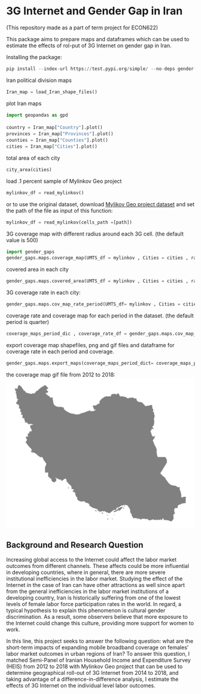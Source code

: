 # 3G Internet and Gender Gap in Iran
(This repository made as a part of term project for ECON622)

This package aims to prepare maps and dataframes which can be used to estimate the effects of rol-put of 3G Internet on gender gap in Iran.



Installing the package:

```python
pip install --index-url https://test.pypi.org/simple/ --no-deps gender-gap-in-iran
```

Iran political division maps

```python
Iran_map = load_Iran_shape_files()
```

plot Iran maps

```python
import geopandas as gpd

country = Iran_map["Country"].plot()
provinces = Iran_map["Provinces"].plot()
counties = Iran_map["Counties"].plot()
cities = Iran_map["Cities"].plot()
```

total area of each city
```python
city_area(cities)
```

load .1 percent sample of Mylinkov Geo project

```python
mylinkov_df = read_mylinkov()
```
or to use the original dataset, download  [Mylikov Geo project dataset](https://www.mylnikov.org/download) and set the path of the file as input of this function:

```python
mylinkov_df = read_mylinkov(cells_path =[path])
```



3G coverage map with different radius around each 3G cell. (the default value is 500)

```python
import gender_gaps 
gender_gaps.maps.coverage_map(UMTS_df = mylinkov , Cities = cities , radius=500)
```

covered area in each city 

```python
gender_gaps.maps.covered_area(UMTS_df = mylinkov , Cities = cities , radius=500)
```
3G coverage rate in each city:
```python
gender_gaps.maps.cov_map_rate_period(UMTS_df= mylinkov , Cities = cities , radius=500 , frequency = 'Q)
```

coverage rate and coverage map for each period in the dataset. (the default period is quarter)
```python
coverage_maps_period_dic , coverage_rate_df = gender_gaps.maps.cov_map_rate_period(UMTS_df= mylinkov , Cities = cities ,radius=500,frequency = 'Q')
```

export coverage map shapefiles, png and gif files and dataframe for coverage rate in each period and coverage.
```python
gender_gaps.maps.export_maps(coverage_maps_period_dict= coverage_maps_period_dic , Country = country)
```
the coverage map gif file from 2012 to 2018:
![](https://github.com/k-hosseini/gender_gap_and_3g/blob/master/src/gender_gaps/data/UMTS_animation_500.gif)


## Background and Research Question
Increasing global access to the Internet could affect the labor market outcomes from different channels. These affects could be more influential in developing countries, where in general, there are more severe institutional inefficiencies in the labor market. Studying the effect of the Internet in the case of Iran can have other attractions as well since apart from the general inefficiencies in the labor market institutions of a developing country, Iran is historically suffering from one of the lowest levels of female labor force participation rates in the world. In regard, a typical hypothesis to explain this phenomenon is cultural gender discrimination. As a result, some observers believe that more exposure to the Internet could change this culture, providing more support for women to work.

In this line, this project seeks to answer the following question: what are the short-term impacts of expanding mobile broadband coverage on females’ labor market outcomes in urban regions of Iran? To answer this question, I matched Semi-Panel of Iranian Household Income and Expenditure Survey (HEIS) from 2012 to 2018 with Mylinkov Geo project that can be used to determine geographical roll-out of 3G Internet from 2014 to 2018, and taking advantage of a difference-in-difference analysis, I estimate the effects of 3G Internet on the individual level labor outcomes.

